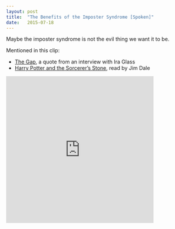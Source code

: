 ```yaml
---
layout: post
title:  "The Benefits of the Imposter Syndrome [Spoken]"
date:   2015-07-18
---
```


Maybe the imposter syndrome is not the evil thing we want it to be.

Mentioned in this clip:

* [The Gap](http://vimeo.com/85040589), a quote from an interview with Ira Glass
* [Harry Potter and the Sorcerer’s Stone](http://amzn.to/1JnPV3z), read by Jim Dale

<p>
<iframe src='https://spoken.co/t/2498991/embed' frameborder='0' width='100%' height='400' style='max-width:400px;'></iframe>
</p>
